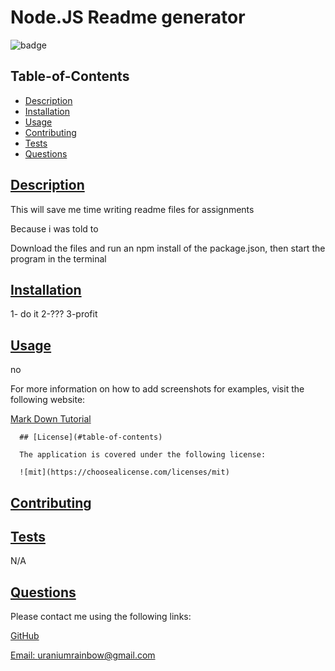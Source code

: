 # Node.JS Readme generator

  ![badge](https://img.shields.io/badge/license-mit-blue)

  ## Table-of-Contents

  * [Description](#description)
  * [Installation](#installation)
  * [Usage](#usage)
  * [Contributing](#contributing)
  * [Tests](#tests)
  * [Questions](#questions)
  
  ## [Description](#table-of-contents)

  This will save me time writing readme files for assignments

  Because i was told to

  Download the files and run an npm install of the package.json, then start the program in the terminal

  ## [Installation](#table-of-contents)

  1- do it 2-??? 3-profit

  ## [Usage](#table-of-contents)

  no
  
  For more information on how to add screenshots for examples, visit the following website:
  
  [Mark Down Tutorial](https://agea.github.io/tutorial.md/)
  
  
      ## [License](#table-of-contents)
    
      The application is covered under the following license:
    
      ![mit](https://choosealicense.com/licenses/mit)
        

  ## [Contributing](#table-of-contents)

  ## [Tests](#table-of-contents)

  N/A

  ## [Questions](#table-of-contents)

  Please contact me using the following links:

  [GitHub](https://github.com/undefined)

  [Email: uraniumrainbow@gmail.com](mailto:uraniumrainbow@gmail.com)
